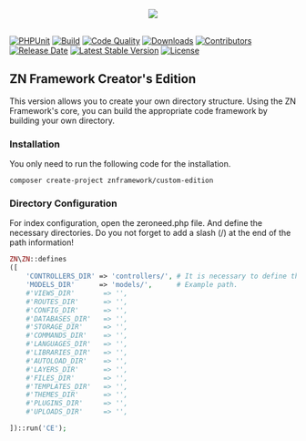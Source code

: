 <p align="center">
	<img src="https://www.znframework.com/Projects/ZNWeb/Resources/Files/logo/gitlogo.png" style="max-width:300px"><br><br>
</p>

[![PHPUnit](https://github.com/znframework/znframework/workflows/PHPUnit/badge.svg?branch=develop)](https://github.com/znframework/znframework/actions?query=workflow%3APHPUnit)
[![Build](https://img.shields.io/scrutinizer/build/g/znframework/znframework/develop?style=flat-square)](https://scrutinizer-ci.com/g/znframework/znframework/inspections/bec37c75-82a1-4e69-8c52-635bf1c6457b/log) 
[![Code Quality](https://img.shields.io/scrutinizer/quality/g/znframework/znframework?style=flat-square)](https://scrutinizer-ci.com/g/znframework/znframework/)
[![Downloads](https://img.shields.io/packagist/dt/znframework/package-zerocore?style=flat-square)](//packagist.org/packages/znframework/custom-edition) 
[![Contributors](https://img.shields.io/github/contributors/znframework/custom-edition?style=flat-square)](//packagist.org/packages/znframework/custom-edition) 
[![Release Date](https://img.shields.io/github/release-date/znframework/fullpack-edition?style=flat-square)](//packagist.org/packages/znframework/custom-edition) 
[![Latest Stable Version](https://img.shields.io/github/v/release/znframework/custom-edition?style=flat-square)](//packagist.org/packages/znframework/custom-edition) 
[![License](https://img.shields.io/github/license/znframework/custom-edition?style=flat-square)](//packagist.org/packages/znframework/custom-edition)

<h2>ZN Framework Creator's Edition</h2>
<p>
This version allows you to create your own directory structure. Using the ZN Framework's core, you can build the appropriate code framework by building your own directory.
</p>

<h3>Installation</h3>
<p>
You only need to run the following code for the installation.
</p>

```
composer create-project znframework/custom-edition
```

<h3>Directory Configuration</h3>
<p>
For index configuration, open the zeroneed.php file. And define the necessary directories. Do you not forget to add a slash (/) at the end of the path information!
</p>

```php
ZN\ZN::defines
([
    'CONTROLLERS_DIR' => 'controllers/', # It is necessary to define this constant.
    'MODELS_DIR'      => 'models/',      # Example path.
    #'VIEWS_DIR'       => '',
    #'ROUTES_DIR'      => '',
    #'CONFIG_DIR'      => '',
    #'DATABASES_DIR'   => '',
    #'STORAGE_DIR'     => '',
    #'COMMANDS_DIR'    => '',
    #'LANGUAGES_DIR'   => '',
    #'LIBRARIES_DIR'   => '',
    #'AUTOLOAD_DIR'    => '',
    #'LAYERS_DIR'      => '',
    #'FILES_DIR'       => '',
    #'TEMPLATES_DIR'   => '',
    #'THEMES_DIR'      => '',
    #'PLUGINS_DIR'     => '',
    #'UPLOADS_DIR'     => '',

])::run('CE');
```